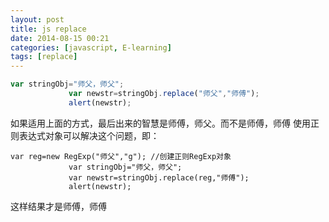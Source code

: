 ```yaml
---
layout: post
title: js replace
date: 2014-08-15 00:21
categories: [javascript, E-learning]
tags: [replace]
---
```


```javascript
var stringObj="师父，师父"; 
             var newstr=stringObj.replace("师父","师傅");
             alert(newstr);
```

如果适用上面的方式，最后出来的智慧是师傅，师父。而不是师傅，师傅
使用正则表达式对象可以解决这个问题，即：


```objc
var reg=new RegExp("师父","g"); //创建正则RegExp对象
             var stringObj="师父，师父"; 
             var newstr=stringObj.replace(reg,"师傅");
             alert(newstr);
```

这样结果才是师傅，师傅

